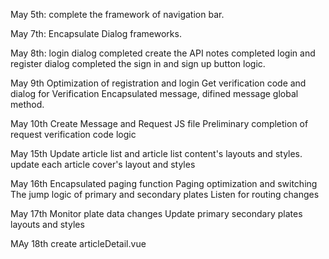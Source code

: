 May 5th:
complete the framework of navigation bar.

May 7th:
Encapsulate Dialog frameworks.

May 8th:
login dialog completed
create the API notes
completed login and register dialog
completed the sign in and sign up button logic.

May 9th
Optimization of registration and login
Get verification code and dialog for Verification
Encapsulated message, difined message global method.

May 10th
Create Message and Request JS file
Preliminary completion of request verification code logic

May 15th
Update article list and article list content's layouts and styles. 
update each article cover's layout and styles

May 16th
Encapsulated paging function
Paging optimization and switching
The jump logic of primary and secondary plates
Listen for routing changes

May 17th
Monitor plate data changes
Update primary secondary plates layouts and styles

MAy 18th
create articleDetail.vue